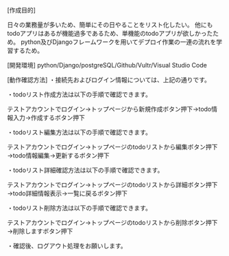 [作成目的]

日々の業務量が多いため、簡単にその日やることをリスト化したい。
他にもtodoアプリはあるが機能過多であるため、単機能のtodoアプリが欲しかったため。
python及びDjangoフレームワークを用いてデプロイ作業の一連の流れを学習するため。

[開発環境]
python/Django/postgreSQL/Github/Vultr/Visual Studio Code

[動作確認方法]
・接続先およびログイン情報については、上記の通りです。

・todoリスト作成方法は以下の手順で確認できます。

  テストアカウントでログイン→トップページから新規作成ボタン押下→todo情報入力→作成するボタン押下


・todoリスト編集方法は以下の手順で確認できます。

  テストアカウントでログイン→トップページのtodoリストから編集ボタン押下→todo情報編集→更新するボタン押下
  
  
・todoリスト詳細確認方法は以下の手順で確認できます。

  テストアカウントでログイン→トップページのtodoリストから詳細ボタン押下→todo詳細情報表示→一覧に戻るボタン押下
  
  
・todoリスト削除方法は以下の手順で確認できます。

  テストアカウントでログイン→トップページのtodoリストから削除ボタン押下→削除しますボタン押下
  
  
・確認後、ログアウト処理をお願いします。
